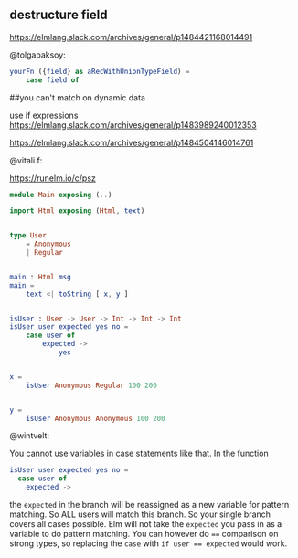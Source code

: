 ## destructure field

https://elmlang.slack.com/archives/general/p1484421168014491

@tolgapaksoy:

```elm
yourFn ({field} as aRecWithUnionTypeField) =
    case field of
```

##you can't match on dynamic data

use if expressions https://elmlang.slack.com/archives/general/p1483989240012353

https://elmlang.slack.com/archives/general/p1484504146014761

@vitali.f:

https://runelm.io/c/psz

```elm
module Main exposing (..)

import Html exposing (Html, text)


type User
    = Anonymous
    | Regular


main : Html msg
main =
    text <| toString [ x, y ]


isUser : User -> User -> Int -> Int -> Int
isUser user expected yes no =
    case user of
        expected ->
            yes


x =
    isUser Anonymous Regular 100 200


y =
    isUser Anonymous Anonymous 100 200
```


@wintvelt:

You cannot use variables in case statements like that.
In the function

```elm
isUser user expected yes no =
  case user of
    expected ->
```

the `expected` in the branch will be reassigned as a new variable for pattern matching. So ALL users will match this branch.
So your single branch covers all cases possible.
Elm will not take the `expected` you pass in as a variable to do pattern matching.
You can however do `==` comparison on strong types, so replacing the `case` with `if user == expected` would work.
